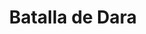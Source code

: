 ﻿---
title: "Batalla de Dara"
permalink: periodes_583.html
layout: periode
dataInici: 530
sidebar: periodes
pares:
  - 582:
    title: "Guerra de Iberia"
    dataInici: "(526)"
    dataFi: "(532)"

fills:
jocsPrincipals:
jocsEscenaris:
jocsEpoca:
  - title: "Men at Arms"
    bggId: 8327
    escenari: "Daras"

jocsEpocaEscenaris:
---
